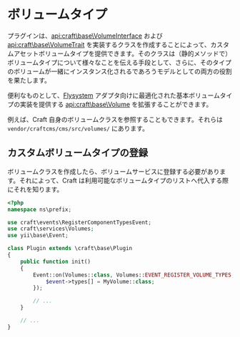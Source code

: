 # ボリュームタイプ

プラグインは、<api:craft\base\VolumeInterface> および <api:craft\base\VolumeTrait> を実装するクラスを作成することによって、カスタムアセットボリュームタイプを提供できます。そのクラスは（静的メソッドで）ボリュームタイプについて様々なことを伝える手段として、さらに、そのタイプのボリュームが一緒にインスタンス化されるであろうモデルとしての両方の役割を果たします。

便利なものとして、[Flysystem](https://flysystem.thephpleague.com/) アダプタ向けに最適化された基本ボリュームタイプの実装を提供する <api:craft\base\Volume> を拡張することができます。

例えば、Craft 自身のボリュームクラスを参照することもできます。それらは `vendor/craftcms/cms/src/volumes/` にあります。

## カスタムボリュームタイプの登録

ボリュームクラスを作成したら、ボリュームサービスに登録する必要があります。それによって、Craft は利用可能なボリュームタイプのリストへ代入する際にそれを知ります。

```php
<?php
namespace ns\prefix;

use craft\events\RegisterComponentTypesEvent;
use craft\services\Volumes;
use yii\base\Event;

class Plugin extends \craft\base\Plugin
{
    public function init()
    {
        Event::on(Volumes::class, Volumes::EVENT_REGISTER_VOLUME_TYPES, function(RegisterComponentTypesEvent $event) {
            $event->types[] = MyVolume::class;
        });

        // ...
    }

    // ...
}
```
